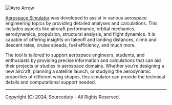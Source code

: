 ![Avro Arrow](https://github.com/sourceduty/Aerospace_Simulator/assets/123030236/872ea50d-02f4-4006-9bdb-e20683578057)

[Aerospace Simulator](https://chat.openai.com/g/g-s2W0IfFR6-aerospace-simulator) was developed to assist in various aerospace engineering topics by providing detailed analyses and calculations. This includes aspects like aircraft performance, orbital mechanics, aerodynamics, propulsion, structural analysis, and flight dynamics. It is capable of offering insights on takeoff and landing distances, climb and descent rates, cruise speeds, fuel efficiency, and much more.

The tool is tailored to support aerospace engineers, students, and enthusiasts by providing precise information and calculations that can aid their projects or studies in aerospace domains. Whether you're designing a new aircraft, planning a satellite launch, or studying the aerodynamic properties of different wing shapes, this simulator can provide the technical details and computational support needed.

***
Copyright (C) 2024, Sourceduty - All Rights Reserved.
